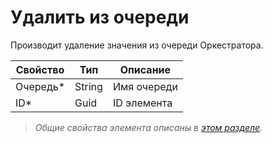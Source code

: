 # Удалить из очереди

Производит удаление значения из очереди Оркестратора.


| Свойство   | Тип    | Описание                 |
| ---------- | ------ | ------------------------ |
| Очередь\*  | String | Имя очереди              |
| ID\*       | Guid   | ID элемента              |

> *Общие свойства элемента описаны в [этом разделе](https://docs.primo-rpa.ru/primo-rpa/primo-studio/process/elements).*
